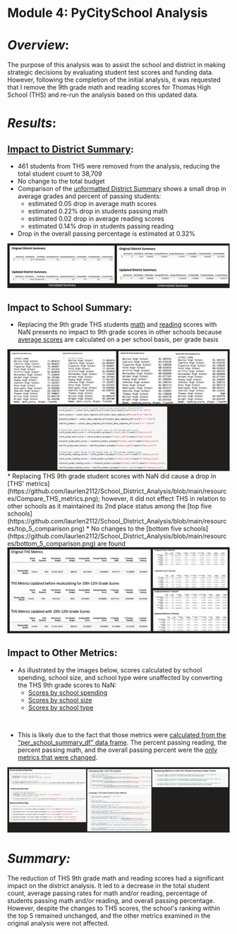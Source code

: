 # Module 4: PyCitySchool Analysis

# *Overview*:
The purpose of this analysis was to assist the school and district in making strategic decisions by evaluating student test scores and funding data. However, following the completion of the initial analysis, it was requested that I remove the 9th grade math and reading scores for Thomas High School (THS) and re-run the analysis based on this updated data.

# *Results*: 
## [Impact to District Summary](https://github.com/laurlen2112/School_District_Analysis/blob/main/resources/district_summary_comparison.png): 
*	461 students from THS were removed from the analysis, reducing the total student count to 38,709
*	No change to the total budget
*	Comparison of the [unformatted District Summary](https://github.com/laurlen2112/School_District_Analysis/blob/main/resources/district_summary_comparison_unformatted.png)  shows a small drop in average grades and percent of passing students:
    *	estimated 0.05 drop in average math scores
    *	estimated 0.22% drop in students passing math
    *	estimated 0.02 drop in average reading scores
    *	estimated 0.14% drop in students passing reading
*	Drop in the overall passing percentage is estimated at 0.32%

<img src ="https://github.com/laurlen2112/School_District_Analysis/blob/main/resources/results%201.png"/>

## Impact to School Summary:
* Replacing the 9th grade THS students [math](https://github.com/laurlen2112/School_District_Analysis/blob/main/resources/math%20score%20comparison.png)  and [reading](https://github.com/laurlen2112/School_District_Analysis/blob/main/resources/reading%20score%20comparison.png) scores with NaN presents no impact to 9th grade scores in other schools because [average scores](https://github.com/laurlen2112/School_District_Analysis/blob/main/resources/math_reading_by%20grade_code.png) are calculated on a per school basis, per grade basis

<img src = "https://github.com/laurlen2112/School_District_Analysis/blob/main/resources/results%202a.png"/>
* Replacing THS 9th grade student scores with NaN did cause a drop in [THS' metrics](https://github.com/laurlen2112/School_District_Analysis/blob/main/resources/Compare_THS_metrics.png); however, it did not effect THS in relation to other schools as it maintained its 2nd place status among the [top five schools](https://github.com/laurlen2112/School_District_Analysis/blob/main/resources/top_5_comparison.png)
* No changes to the [bottom five schools](https://github.com/laurlen2112/School_District_Analysis/blob/main/resources/bottom_5_comparison.png) are found

<img src ="https://github.com/laurlen2112/School_District_Analysis/blob/main/resources/results%202b.png"/>

## Impact to Other Metrics:
* As illustrated by the images below, scores calculated by school spending, school size, and school type were unaffected by converting the THS 9th grade scores to NaN:
   * [Scores by school spending](https://github.com/laurlen2112/School_District_Analysis/blob/main/resources/scores_by_spending.png) 
   * [Scores by school size](https://github.com/laurlen2112/School_District_Analysis/blob/main/resources/scores_by_size.png)
   * [ Scores by school type](https://github.com/laurlen2112/School_District_Analysis/blob/main/resources/scores_by%20_type.png)   
   
<img scr ="https://github.com/laurlen2112/School_District_Analysis/blob/main/resources/results%203a.png"/>

* This is likely due to the fact that those metrics were [calculated from the “per_school_summary_df” data frame](https://github.com/laurlen2112/School_District_Analysis/blob/main/resources/spending_size_type_code.png).  The percent passing reading, the percent passing math, and the overall passing percent were the [only metrics that were changed](https://github.com/laurlen2112/School_District_Analysis/blob/main/resources/THS%20_DF_COde.png).

<img src ="https://github.com/laurlen2112/School_District_Analysis/blob/main/resources/results%203b.png"/>

# *Summary:*
The reduction of THS 9th grade math and reading scores had a significant impact on the district analysis. It led to a decrease in the total student count, average passing rates for math and/or reading, percentage of students passing math and/or reading, and overall passing percentage. However, despite the changes to THS scores, the school's ranking within the top 5 remained unchanged, and the other metrics examined in the original analysis were not affected.
